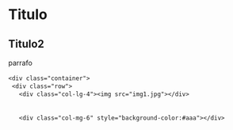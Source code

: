 <html>
  <head>
    <link rel="stylesheet" href="css/boostrap.min.css">
    <link rel="stylesheet" href="css/boostrap-theme.min.css">
    <script src="js/boostrap.min.js"></script>
    <title>Titutlo</title>
  </head>
  <body>
    <h1>Titulo</h1>
    <h2>Titulo2</h2>
    <p>parrafo</p>
    
    <div class="container">
     <div class="row">
       <div class="col-lg-4"><img src="img1.jpg"></div>
      
       
       <div class="col-mg-6" style="background-color:#aaa"></div>
      
       
 
  
